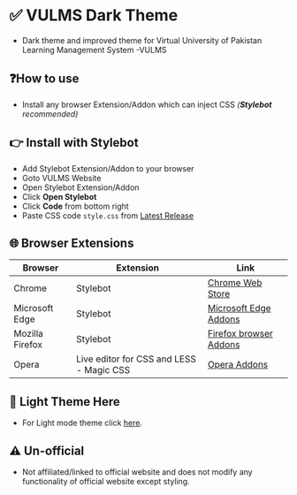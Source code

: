 # ✅ VULMS Dark Theme
- Dark theme and improved theme for Virtual University of Pakistan Learning Management System -VULMS
## ❓How to use
- Install any browser Extension/Addon which can inject CSS *(**Stylebot** recommended)*
## 👉 Install with Stylebot
- Add Stylebot Extension/Addon to your browser
- Goto VULMS Website
- Open Stylebot Extension/Addon
- Click **Open Stylebot**
- Click **Code** from bottom right
- Paste CSS code `style.css` from [Latest Release](https://github.com/cool-dev-code/vulms-theme/releases)
## 🌐 Browser Extensions
| Browser | Extension | Link |
|-----------------|-----------------|-----------------|
| Chrome | Stylebot | [Chrome Web Store](https://chromewebstore.google.com/detail/stylebot/oiaejidbmkiecgbjeifoejpgmdaleoha) |
| Microsoft Edge | Stylebot | [Microsoft Edge Addons](https://microsoftedge.microsoft.com/addons/detail/stylebot/mjolbpfednnbebfapicajpifliopnnai) |
| Mozilla Firefox | Stylebot | [Firefox browser Addons](https://addons.mozilla.org/en-US/firefox/addon/stylebot-web/) |
| Opera | Live editor for CSS and LESS - Magic CSS | [Opera Addons](https://addons.opera.com/en-gb/extensions/details/live-editor-for-css-and-less-magic-css/) |
## 🌙 Light Theme Here
- For Light mode theme click [here](https://github.com/cool-dev-code/VULMS-theme/tree/main).
## ⚠️ Un-official
- Not affiliated/linked to official website and does not modify any functionality of official website except styling.
